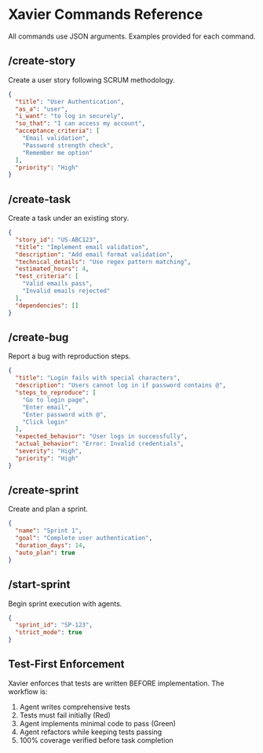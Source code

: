# Xavier Commands Reference

All commands use JSON arguments. Examples provided for each command.

## /create-story
Create a user story following SCRUM methodology.

```json
{
  "title": "User Authentication",
  "as_a": "user",
  "i_want": "to log in securely",
  "so_that": "I can access my account",
  "acceptance_criteria": [
    "Email validation",
    "Password strength check",
    "Remember me option"
  ],
  "priority": "High"
}
```

## /create-task
Create a task under an existing story.

```json
{
  "story_id": "US-ABC123",
  "title": "Implement email validation",
  "description": "Add email format validation",
  "technical_details": "Use regex pattern matching",
  "estimated_hours": 4,
  "test_criteria": [
    "Valid emails pass",
    "Invalid emails rejected"
  ],
  "dependencies": []
}
```

## /create-bug
Report a bug with reproduction steps.

```json
{
  "title": "Login fails with special characters",
  "description": "Users cannot log in if password contains @",
  "steps_to_reproduce": [
    "Go to login page",
    "Enter email",
    "Enter password with @",
    "Click login"
  ],
  "expected_behavior": "User logs in successfully",
  "actual_behavior": "Error: Invalid credentials",
  "severity": "High",
  "priority": "High"
}
```

## /create-sprint
Create and plan a sprint.

```json
{
  "name": "Sprint 1",
  "goal": "Complete user authentication",
  "duration_days": 14,
  "auto_plan": true
}
```

## /start-sprint
Begin sprint execution with agents.

```json
{
  "sprint_id": "SP-123",
  "strict_mode": true
}
```

## Test-First Enforcement

Xavier enforces that tests are written BEFORE implementation. The workflow is:
1. Agent writes comprehensive tests
2. Tests must fail initially (Red)
3. Agent implements minimal code to pass (Green)
4. Agent refactors while keeping tests passing
5. 100% coverage verified before task completion
